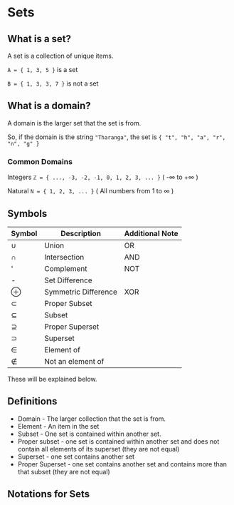 # Sets

## What is a set?

A set is a collection of unique items.  

```A = { 1, 3, 5 }``` is a set

```B = { 1, 3, 3, 7 }``` is not a set

## What is a domain?

A domain is the larger set that the set is from.  

So, if the domain is the string  ```"Tharanga"```, the set is ```{ "t", "h", "a", "r", "n", "g" }```

### Common Domains

Integers 
```ℤ = { ..., -3, -2, -1, 0, 1, 2, 3, ... }``` ( -∞ to +∞ )

Natural
```N = { 1, 2, 3, ... }``` ( All numbers from 1 to ∞ )

## Symbols

Symbol | Description | Additional Note
--- | --- | ---
∪ | Union | OR
∩ | Intersection | AND
' | Complement | NOT
\- | Set Difference | 
⊕ | Symmetric Difference | XOR
⊂ | Proper Subset
⊆ | Subset
⊇ | Proper Superset
⊃ | Superset
∈ | Element of 
∉ | Not an element of

These will be explained below. 


## Definitions

- Domain - The larger collection that the set is from.  
- Element - An item in the set
- Subset - One set is contained within another set.
- Proper subset - one set is contained within another set and does not contain all elements of its superset (they are not equal)
- Superset - one set contains another set 
- Proper Superset - one set contains another set and contains more than that subset (they are not equal)

## Notations for Sets
